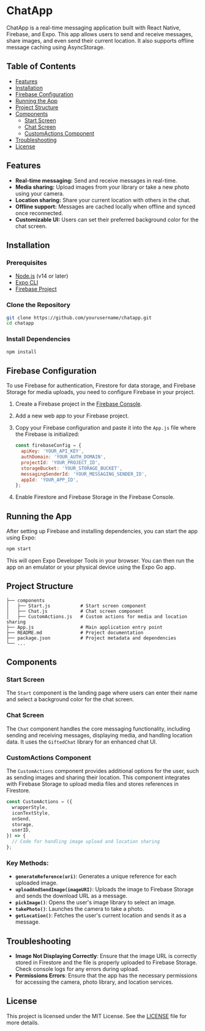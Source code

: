 # ChatApp

ChatApp is a real-time messaging application built with React Native, Firebase, and Expo. This app allows users to send and receive messages, share images, and even send their current location. It also supports offline message caching using AsyncStorage.

## Table of Contents

- [Features](#features)
- [Installation](#installation)
- [Firebase Configuration](#firebase-configuration)
- [Running the App](#running-the-app)
- [Project Structure](#project-structure)
- [Components](#components)
  - [Start Screen](#start-screen)
  - [Chat Screen](#chat-screen)
  - [CustomActions Component](#customactions-component)
- [Troubleshooting](#troubleshooting)
- [License](#license)

## Features

- **Real-time messaging:** Send and receive messages in real-time.
- **Media sharing:** Upload images from your library or take a new photo using your camera.
- **Location sharing:** Share your current location with others in the chat.
- **Offline support:** Messages are cached locally when offline and synced once reconnected.
- **Customizable UI:** Users can set their preferred background color for the chat screen.

## Installation

### Prerequisites

- [Node.js](https://nodejs.org/) (v14 or later)
- [Expo CLI](https://docs.expo.dev/get-started/installation/)
- [Firebase Project](https://firebase.google.com/)

### Clone the Repository

```bash
git clone https://github.com/yourusername/chatapp.git
cd chatapp
```

### Install Dependencies

```bash
npm install
```

## Firebase Configuration

To use Firebase for authentication, Firestore for data storage, and Firebase Storage for media uploads, you need to configure Firebase in your project.

1. Create a Firebase project in the [Firebase Console](https://console.firebase.google.com/).
2. Add a new web app to your Firebase project.
3. Copy your Firebase configuration and paste it into the `App.js` file where the Firebase is initialized:

   ```javascript
   const firebaseConfig = {
     apiKey: 'YOUR_API_KEY',
     authDomain: 'YOUR_AUTH_DOMAIN',
     projectId: 'YOUR_PROJECT_ID',
     storageBucket: 'YOUR_STORAGE_BUCKET',
     messagingSenderId: 'YOUR_MESSAGING_SENDER_ID',
     appId: 'YOUR_APP_ID',
   };
   ```

4. Enable Firestore and Firebase Storage in the Firebase Console.

## Running the App

After setting up Firebase and installing dependencies, you can start the app using Expo:

```bash
npm start
```

This will open Expo Developer Tools in your browser. You can then run the app on an emulator or your physical device using the Expo Go app.

## Project Structure

```
├── components
│   ├── Start.js           # Start screen component
│   ├── Chat.js            # Chat screen component
│   ├── CustomActions.js   # Custom actions for media and location sharing
├── App.js                 # Main application entry point
├── README.md              # Project documentation
├── package.json           # Project metadata and dependencies
└── ...
```

## Components

### Start Screen

The `Start` component is the landing page where users can enter their name and select a background color for the chat screen.

### Chat Screen

The `Chat` component handles the core messaging functionality, including sending and receiving messages, displaying media, and handling location data. It uses the `GiftedChat` library for an enhanced chat UI.

### CustomActions Component

The `CustomActions` component provides additional options for the user, such as sending images and sharing their location. This component integrates with Firebase Storage to upload media files and stores references in Firestore.

```javascript
const CustomActions = ({
  wrapperStyle,
  iconTextStyle,
  onSend,
  storage,
  userID,
}) => {
  // Code for handling image upload and location sharing
};
```

### Key Methods:

- **`generateReference(uri)`**: Generates a unique reference for each uploaded image.
- **`uploadAndSendImage(imageURI)`**: Uploads the image to Firebase Storage and sends the download URL as a message.
- **`pickImage()`**: Opens the user's image library to select an image.
- **`takePhoto()`**: Launches the camera to take a photo.
- **`getLocation()`**: Fetches the user's current location and sends it as a message.

## Troubleshooting

- **Image Not Displaying Correctly**: Ensure that the image URL is correctly stored in Firestore and the file is properly uploaded to Firebase Storage. Check console logs for any errors during upload.
- **Permissions Errors**: Ensure that the app has the necessary permissions for accessing the camera, photo library, and location services.

## License

This project is licensed under the MIT License. See the [LICENSE](LICENSE) file for more details.
